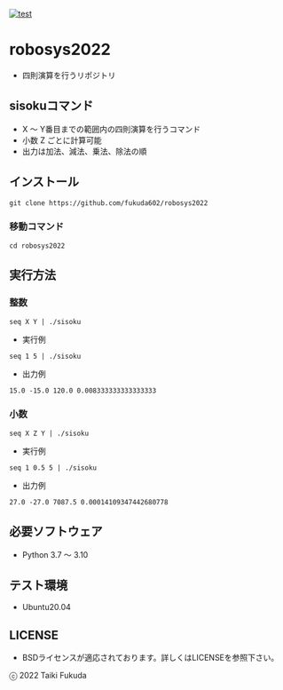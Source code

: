 [![test](https://github.com/fukuda602/robosys2022/actions/workflows/test.yml/badge.svg)](https://github.com/fukuda602/robosys2022/actions/workflows/test.yml)
# robosys2022
* 四則演算を行うリポジトリ

## sisokuコマンド
* X ～ Y番目までの範囲内の四則演算を行うコマンド
* 小数 Z ごとに計算可能
* 出力は加法、減法、乗法、除法の順

## インストール
```
git clone https://github.com/fukuda602/robosys2022
```
### 移動コマンド
```
cd robosys2022
```
## 実行方法
### 整数
```
seq X Y | ./sisoku
```
* 実行例
```
seq 1 5 | ./sisoku
```
* 出力例
```
15.0 -15.0 120.0 0.008333333333333333
```

### 小数
```
seq X Z Y | ./sisoku
```
* 実行例
```
seq 1 0.5 5 | ./sisoku
```
* 出力例
```
27.0 -27.0 7087.5 0.00014109347442680778
```
## 必要ソフトウェア
* Python 3.7 ～ 3.10

## テスト環境
* Ubuntu20.04

## LICENSE
* BSDライセンスが適応されております。詳しくはLICENSEを参照下さい。

ⓒ 2022 Taiki Fukuda

